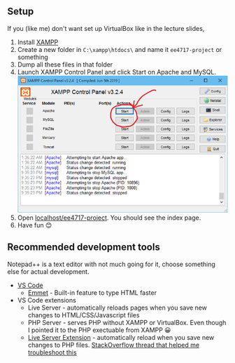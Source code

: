 ## Setup

If you (like me) don't want set up VirtualBox like in the lecture slides,

1. Install [XAMPP](https://www.apachefriends.org/index.html)
2. Create a new folder in `C:\xampp\htdocs\` and name it `ee4717-project` or something
3. Dump all these files in that folder
4. Launch XAMPP Control Panel and click Start on Apache and MySQL. ![](docs/xampp-setup.png)
5. Open [localhost/ee4717-project](http://localhost/ee4717-project). You should see the index page.
6. Have fun 😊


## Recommended development tools

Notepad++ is a text editor with not much going for it, choose something else for actual development.

* [VS Code](https://code.visualstudio.com/)
  * [Emmet](https://www.youtube.com/watch?v=ZtyMdRzvi0w) - Built-in feature to type HTML faster 
* VS Code extensions
  * Live Server - automatically reloads pages when you save new changes to HTML/CSS/Javascript files
  * PHP Server - serves PHP without XAMPP or VirtualBox. Even though I pointed it to the PHP exectuable from XAMPP 😀
  * [Live Server Extension](https://github.com/ritwickdey/live-server-web-extension) - automatically reload when you save new changes to PHP files. [StackOverflow thread that helped me troubleshoot this](https://stackoverflow.com/a/64542693)